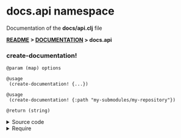 
# <strong>docs.api</strong> namespace
<p>Documentation of the <strong>docs/api.clj</strong> file</p>

<strong>[README](../../../README.md) > [DOCUMENTATION](../../COVER.md) > docs.api</strong>



### create-documentation!

```
@param (map) options
```

```
@usage
 (create-documentation! {...})
```

```
@usage
 (create-documentation! {:path "my-submodules/my-repository"})
```

```
@return (string)
```

<details>
<summary>Source code</summary>

```
(defn create-documentation!
  [options]
  (let [options (core.prototypes/options-prototype options)]
       (initialize!                    options)
       (detect.engine/detect-layers!   options)
       (import.engine/import-layers!   options)
       (read.engine/read-layers!       options)
       (process.engine/process-layers! options)
       (process.engine/process-cover!  options)
       (print.engine/print-cover!      options)
       (print.engine/print-layers!     options)
       (debug)))
```

</details>

<details>
<summary>Require</summary>

```
(ns my-namespace (:require [docs.api :as docs :refer [create-documentation!]]))

(docs/create-documentation! ...)
(create-documentation!      ...)
```

</details>
